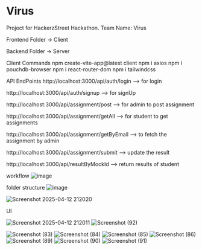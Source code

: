 # Virus
Project for HackerzStreet Hackathon. Team Name: Virus

Frontend Folder -> Client

Backend Folder -> Server

Client Commands
npm create-vite-app@latest client
npm i axios
npm i pouchdb-browser
npm i react-router-dom
npm i tailwindcss

API EndPoints
http://localhost:3000/api/auth/login --> for login

http://localhost:3000/api/auth/signup --> for signUp

http://localhost:3000/api/assignment/post --> for admin to post assignment

http://localhost:3000/api/assignment/getAll --> for student to get assignments

http://localhost:3000/api/assignment/getByEmail --> to fetch the assignment by admin

http://localhost:3000/api/assignment/submit --> update the result

http://localhost:3000/api/resultByMockId --> return results of student

workflow 
![image](https://github.com/user-attachments/assets/6930f8c5-3ed8-451d-a867-270d038e8699)

folder structure
![image](https://github.com/user-attachments/assets/9c9a3e94-0389-4f8d-bd47-bbf8af8ce0c5)

![Screenshot 2025-04-12 212020](https://github.com/user-attachments/assets/0271be8e-c734-4dbf-8ab5-cf2844ae29e5)

UI

![Screenshot 2025-04-12 212011](https://github.com/user-attachments/assets/b4cee925-a337-4fc1-975a-b4be1a138a3f)
![Screenshot (92)](https://github.com/user-attachments/assets/c5a702f1-8268-483d-876a-92d837bfb80a)

![Screenshot (83)](https://github.com/user-attachments/assets/51bb817e-84c6-4aeb-b98a-6252f6a9c406)
![Screenshot (84)](https://github.com/user-attachments/assets/878d69b0-2787-44d5-9702-72bb1859804c)
![Screenshot (85)](https://github.com/user-attachments/assets/a5cf6edc-a688-492d-9ff0-66dfab86859d)
![Screenshot (86)](https://github.com/user-attachments/assets/ac59fca8-6023-44f4-b35b-927c651c56bf)
![Screenshot (89)](https://github.com/user-attachments/assets/58e32146-32f1-4aca-81ca-ce4e09e96295)
![Screenshot (90)](https://github.com/user-attachments/assets/b5a34a4a-e06b-4bd9-91b3-1a3953430b29)
![Screenshot (91)](https://github.com/user-attachments/assets/3eff9ac3-eb10-4002-8928-8daf352e8e0f)


